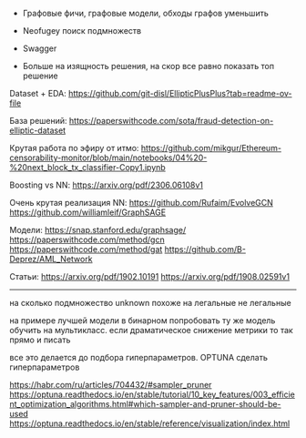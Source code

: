 - Графовые фичи, графовые модели, обходы графов уменьшить

- Neofugey поиск подмножеств

- Swagger

- Больше на изящность решения, на скор все равно показать топ решение


Dataset + EDA: https://github.com/git-disl/EllipticPlusPlus?tab=readme-ov-file 

База решений: https://paperswithcode.com/sota/fraud-detection-on-elliptic-dataset

Крутая работа по эфиру от итмо: https://github.com/mikgur/Ethereum-censorability-monitor/blob/main/notebooks/04%20-%20next_block_tx_classifier-Copy1.ipynb

Boosting vs NN: https://arxiv.org/pdf/2306.06108v1

Очень крутая реализация NN: https://github.com/Rufaim/EvolveGCN
https://github.com/williamleif/GraphSAGE


Модели: 
https://snap.stanford.edu/graphsage/
https://paperswithcode.com/method/gcn
https://paperswithcode.com/method/gat
https://github.com/B-Deprez/AML_Network

Статьи: 
https://arxiv.org/pdf/1902.10191
https://arxiv.org/pdf/1908.02591v1




-------
на сколько подмножество unknown похоже на легальные не легальные

на примере лучшей модели в бинарном попробовать ту же модель обучить на мультикласс. если драматическое снижение метрики то так прямо и писать

все это делается до подбора гиперпараметров. OPTUNA сделать гиперпараметров

https://habr.com/ru/articles/704432/#sampler_pruner
https://optuna.readthedocs.io/en/stable/tutorial/10_key_features/003_efficient_optimization_algorithms.html#which-sampler-and-pruner-should-be-used
https://optuna.readthedocs.io/en/stable/reference/visualization/index.html

